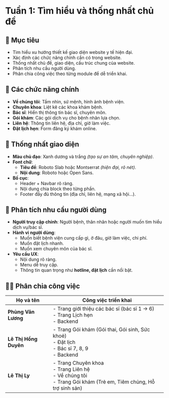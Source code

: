# Tuần 1: Tìm hiểu và thống nhất chủ đề

## 🎯 Mục tiêu
- Tìm hiểu xu hướng thiết kế giao diện website y tế hiện đại.
- Xác định các chức năng chính cần có trong website.
- Thống nhất chủ đề, giao diện, cấu trúc chung của website.
- Phân tích nhu cầu người dùng.
- Phân chia công việc theo từng module để dễ triển khai.

## 🧩 Các chức năng chính
- **Về chúng tôi**: Tầm nhìn, sứ mệnh, hình ảnh bệnh viện.
- **Chuyên khoa**: Liệt kê các khoa khám bệnh.
- **Bác sĩ**: Hiển thị thông tin bác sĩ, chuyên môn.
- **Gói khám**: Các gói dịch vụ cho bệnh nhân lựa chọn.
- **Liên hệ**: Thông tin liên hệ, địa chỉ, giờ làm việc.
- **Đặt lịch hẹn**: Form đăng ký khám online.

## 🎨 Thống nhất giao diện
- **Màu chủ đạo**: Xanh dương và trắng *(tạo sự an tâm, chuyên nghiệp)*.
- **Font chữ**:
  - **Tiêu đề**: Roboto Slab hoặc Montserrat *(hiện đại, rõ nét)*.
  - **Nội dung**: Roboto hoặc Open Sans.
- **Bố cục**:
  - Header + Navbar rõ ràng.
  - Nội dung chia block theo từng phần.
  - Footer đầy đủ thông tin (địa chỉ, liên hệ, mạng xã hội…).

## 👥 Phân tích nhu cầu người dùng
- **Người truy cập chính**: Người bệnh, thân nhân hoặc người muốn tìm hiểu dịch vụ/bác sĩ.
- **Hành vi người dùng**:
  - Muốn biết bệnh viện cung cấp gì, ở đâu, giờ làm việc, chi phí.
  - Muốn đặt lịch nhanh.
  - Muốn xem chuyên môn của bác sĩ.
- **Yêu cầu UX**:
  - Nội dung rõ ràng.
  - Menu dễ truy cập.
  - Thông tin quan trọng như **hotline, đặt lịch** cần nổi bật.

## 👨‍💻 Phân chia công việc

| Họ và tên           | Công việc triển khai                                                                 |
|---------------------|----------------------------------------------------------------------------------------|
| **Phùng Văn Lương** | - Trang giới thiệu các bác sĩ (bác sĩ 1 → 6) <br> - Trang Lịch hẹn <br> - Backend     |
| **Lê Thị Hồng Duyên** | - Trang Gói khám (Gói thai, Gói sinh, Sức khoẻ) <br> - Đặt lịch <br> - Bác sĩ 7, 8, 9 <br> - Backend |
| **Lê Thị Ly**        | - Trang Chuyên khoa <br> - Trang Liên hệ <br> - Về chúng tôi <br> - Trang Gói khám (Trẻ em, Tiêm chủng, Hỗ trợ sinh sản) |
